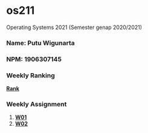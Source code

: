 # os211
Operating Systems 2021 (Semester genap 2020/2021)
### Name: Putu Wigunarta
### NPM: 1906307145 

### Weekly Ranking
**[Rank](https://pwigunarta.github.io/os211/TXT/myrank.txt)**

### Weekly Assignment
1. **[W01](https://pwigunarta.github.io/os211/W01/)**
2. **[W02](https://pwigunarta.github.io/os211/W02/)**
